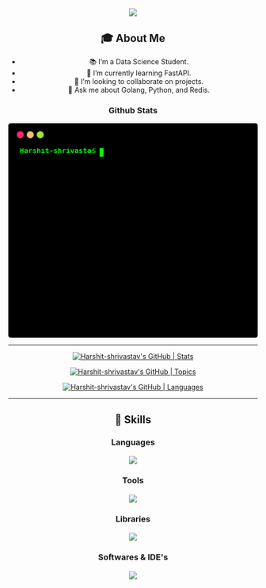 <div align="center">
  <a href="https://github.com/Harshit-shrivastav">
    <img align="center" src="https://github-widgetbox.vercel.app/api/profile?username=Harshit-shrivastav&data=followers,repositories,stars,commits&theme=serika" />
  </a>

  ## 🎓 About Me
  - 📚 I’m a Data Science Student.
  - 🌱 I’m currently learning FastAPI.
  - 👯 I’m looking to collaborate on projects.
  - 💬 Ask me about Golang, Python, and Redis.

  ### Github Stats
  <a href="https://github.com/Harshit-shrivastav">
    <img align="center" src="https://raw.githubusercontent.com/Harshit-shrivastav/silver-system/master/github_stats.svg" />
  </a>

  ---

<div align="center">
<p align="center">

[![Harshit-shrivastav's GitHub | Stats](https://stats.quine.sh/Harshit-shrivastav/github?theme=dark)](https://quine.sh?utm_source=widgets&utm_campaign=Harshit-shrivastav)
  
[![Harshit-shrivastav's GitHub | Topics](https://stats.quine.sh/Harshit-shrivastav/topics-over-time?theme=dark)](https://quine.sh?utm_source=widgets&utm_campaign=Harshit-shrivastav)

[![Harshit-shrivastav's GitHub | Languages](https://stats.quine.sh/Harshit-shrivastav/languages-over-time?theme=dark)](https://quine.sh?utm_source=widgets&utm_campaign=Harshit-shrivastav)

  ---
  
  ## 💼 Skills

  ### Languages
  <a href="https://github.com/Harshit-shrivastav">
    <img align="center" src="https://github-widgetbox.vercel.app/api/skills?languages=python,r,sql,html,css,go,bash,json,markdown&theme=serika&includeNames=true" />
  </a>

  ### Tools
  <a href="https://github.com/Harshit-shrivastav">
    <img align="center" src="https://github-widgetbox.vercel.app/api/skills?tools=git,docker,jupyter,powershell,markdown,firebase,mongodb,wordpress,vercel,redis,heroku,apache,aws&theme=serika&includeNames=true" />
  </a>

  ### Libraries
  <a href="https://github.com/Harshit-shrivastav">
    <img align="center" src="https://github-widgetbox.vercel.app/api/skills?libraries=tensorflow&theme=serika&includeNames=true" />
  </a>


### Softwares & IDE's
  <a href="https://github.com/Harshit-shrivastav">
    <img align="center" src="https://github-widgetbox.vercel.app/api/skills?software=linux,windows,vscode&theme=serika&includeNames=true" />
  </a>
</div>


</div>
</div>
